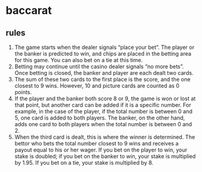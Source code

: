 # baccarat

## rules
1. The game starts when the dealer signals “place your bet”. The player or the banker is predicted to win, and chips are placed in the betting area for this game. You can also bet on a tie at this time.
2. Betting may continue until the casino dealer signals “no more bets”. Once betting is closed, the banker and player are each dealt two cards.
3. The sum of these two cards to the first place is the score, and the one closest to 9 wins. However, 10 and picture cards are counted as 0 points.
4. If the player and the banker both score 8 or 9, the game is won or lost at that point, but another card can be added if it is a specific number. For example, in the case of the player, if the total number is between 0 and 5, one card is added to both players. The banker, on the other hand, adds one card to both players when the total number is between 0 and 2.
5. When the third card is dealt, this is where the winner is determined. The bettor who bets the total number closest to 9 wins and receives a payout equal to his or her wager. If you bet on the player to win, your stake is doubled; if you bet on the banker to win, your stake is multiplied by 1.95. If you bet on a tie, your stake is multiplied by 8.
